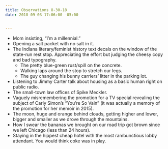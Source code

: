 ```yaml
---
title: Observations 8-30-18
date: 2018-09-03 17:06:00 -05:00


---
```


- Mom insisting, “I’m a millennial.”
- Opening a salt packet with no salt in it.
- The Indiana literary/feminist history text decals on the window of the state-run rest stop. Appreciating the effort but judging the cheesy copy and bad typography.
	- The pretty blue-green rust/spill on the concrete.
	- Walking laps around the stop to stretch our legs.
	- The guy changing his bunny carriers’ litter in the parking lot.
- Listening to Jimmy Carter talk about housing as a basic human right on public radio.
- The small-town law offices of Spike Meckler.
- Vaguely misremembering the promotion for a TV special revealing the subject of Carly Simon’s “You’re So Vain” (it was actually a memory of the promotion for her memoir in 2015).
- The moon, huge and orange behind clouds, getting higher and lower, bigger and smaller as we drove through the mountains.
- How I swear the bananas we brought on our road trip got brown since we left Chicago (less than 24 hours).
- Staying in the hippest cheap hotel with the most rambunctious lobby attendant. You would think coke was in play.